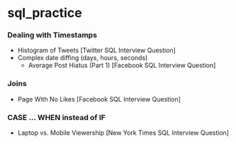 # sql_practice

### Dealing with Timestamps
* Histogram of Tweets [Twitter SQL Interview Question]
* Complex date diffing (days, hours, seconds)
  * Average Post Hiatus (Part 1) [Facebook SQL Interview Question]

### Joins
* Page With No Likes [Facebook SQL Interview Question]

### CASE ... WHEN instead of IF
* Laptop vs. Mobile Viewership [New York Times SQL Interview Question]
